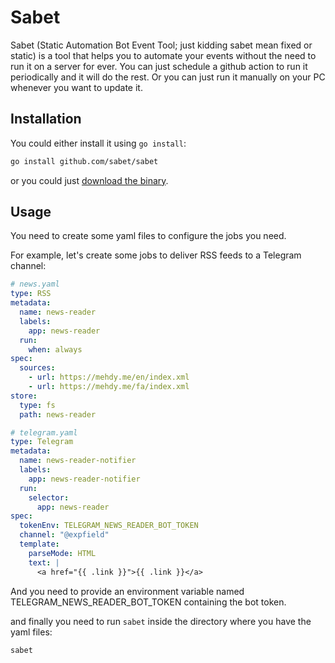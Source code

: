 # Sabet

Sabet (Static Automation Bot Event Tool; just kidding sabet mean fixed or static) is a tool that helps you to automate your events without the need to run it on a server for ever. You can just schedule a github action to run it periodically and it will do the rest. Or you can just run it manually on your PC whenever you want to update it.

## Installation

You could either install it using `go install`:

```bash
go install github.com/sabet/sabet
```

or you could just [download the binary](https://github.com/mehdy/sabet/releases).

## Usage

You need to create some yaml files to configure the jobs you need.

For example, let's create some jobs to deliver RSS feeds to a Telegram channel:

```yaml
# news.yaml
type: RSS
metadata:
  name: news-reader
  labels:
    app: news-reader
  run:
    when: always
spec:
  sources:
    - url: https://mehdy.me/en/index.xml
    - url: https://mehdy.me/fa/index.xml
store:
  type: fs
  path: news-reader
```

```yaml
# telegram.yaml
type: Telegram
metadata:
  name: news-reader-notifier
  labels:
    app: news-reader-notifier
  run:
    selector:
      app: news-reader
spec:
  tokenEnv: TELEGRAM_NEWS_READER_BOT_TOKEN
  channel: "@expfield"
  template:
    parseMode: HTML
    text: |
      <a href="{{ .link }}">{{ .link }}</a>
```

And you need to provide an environment variable named TELEGRAM_NEWS_READER_BOT_TOKEN containing the bot token.

and finally you need to run `sabet` inside the directory where you have the yaml files:

```bash
sabet
```
